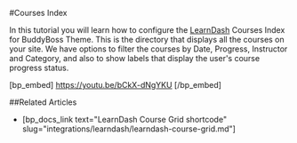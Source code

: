 #Courses Index

In this tutorial you will learn how to configure the [LearnDash](https://learndash.idevaffiliate.com/111.html) Courses Index for BuddyBoss Theme. This is the directory that displays all the courses on your site. We have options to filter the courses by Date, Progress, Instructor and Category, and also to show labels that display the user's course progress status.

[bp_embed] https://youtu.be/bCkX-dNgYKU [/bp_embed]

##Related Articles

- [bp_docs_link text="LearnDash Course Grid shortcode" slug="integrations/learndash/learndash-course-grid.md"]